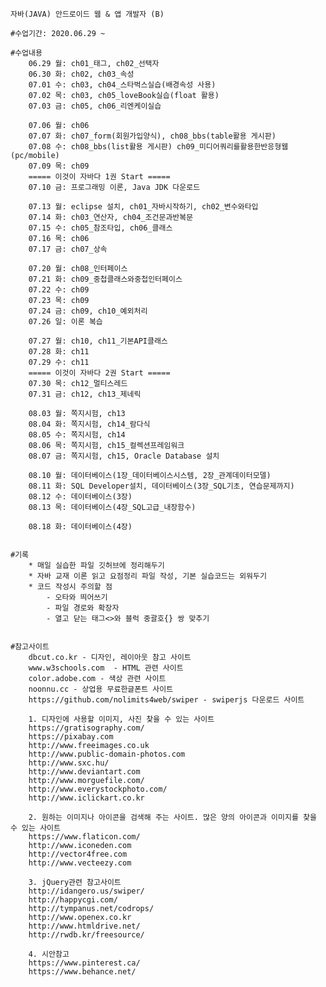 ﻿
	자바(JAVA) 안드로이드 웹 & 앱 개발자 (B)

	#수업기간: 2020.06.29 ~

	#수업내용
		06.29 월: ch01_태그, ch02_선택자
		06.30 화: ch02, ch03_속성
		07.01 수: ch03, ch04_스타벅스실습(배경속성 사용)
		07.02 목: ch03, ch05_loveBook실습(float 활용)
		07.03 금: ch05, ch06_리엔케이실습

		07.06 월: ch06
		07.07 화: ch07_form(회원가입양식), ch08_bbs(table활용 게시판)
		07.08 수: ch08_bbs(list활용 게시판) ch09_미디어쿼리를활용한반응형웹(pc/mobile)
		07.09 목: ch09
		===== 이것이 자바다 1권 Start =====
		07.10 금: 프로그래밍 이론, Java JDK 다운로드

		07.13 월: eclipse 설치, ch01_자바시작하기, ch02_변수와타입
		07.14 화: ch03_연산자, ch04_조건문과반복문
		07.15 수: ch05_참조타입, ch06_클래스
		07.16 목: ch06
		07.17 금: ch07_상속

		07.20 월: ch08_인터페이스
		07.21 화: ch09_중첩클래스와중첩인터페이스
		07.22 수: ch09
		07.23 목: ch09
		07.24 금: ch09, ch10_예외처리
		07.26 일: 이론 복습

		07.27 월: ch10, ch11_기본API클래스
		07.28 화: ch11
		07.29 수: ch11
		===== 이것이 자바다 2권 Start =====
		07.30 목: ch12_멀티스레드
		07.31 금: ch12, ch13_제네릭

		08.03 월: 쪽지시험, ch13
		08.04 화: 쪽지시험, ch14_람다식
		08.05 수: 쪽지시험, ch14
		08.06 목: 쪽지시험, ch15_컬렉션프레임워크
		08.07 금: 쪽지시험, ch15, Oracle Database 설치

		08.10 월: 데이터베이스(1장_데이터베이스시스템, 2장_관계데이터모델)
		08.11 화: SQL Developer설치, 데이터베이스(3장_SQL기초, 연습문제까지)
		08.12 수: 데이터베이스(3장)
		08.13 목: 데이터베이스(4장_SQL고급_내장함수)

		08.18 화: 데이터베이스(4장)


	#기록
		* 매일 실습한 파일 깃허브에 정리해두기
		* 자바 교재 이론 읽고 요점정리 파일 작성, 기본 실습코드는 외워두기
		* 코드 작성시 주의할 점
			- 오타와 띄어쓰기
			- 파일 경로와 확장자
			- 열고 닫는 태그<>와 블럭 중괄호{} 쌍 맞추기


	#참고사이트
		dbcut.co.kr - 디자인, 레이아웃 참고 사이트
		www.w3schools.com  - HTML 관련 사이트
		color.adobe.com - 색상 관련 사이트
		noonnu.cc - 상업용 무료한글폰트 사이트
		https://github.com/nolimits4web/swiper - swiperjs 다운로드 사이트

		1. 디자인에 사용할 이미지, 사진 찾을 수 있는 사이트
		https://gratisography.com/
		https://pixabay.com
		http://www.freeimages.co.uk
		http://www.public-domain-photos.com
		http://www.sxc.hu/
		http://www.deviantart.com
		http://www.morguefile.com/
		http://www.everystockphoto.com/
		http://www.iclickart.co.kr

		2. 원하는 이미지나 아이콘을 검색해 주는 사이트. 많은 양의 아이콘과 이미지를 찾을 수 있는 사이트
		https://www.flaticon.com/
		http://www.iconeden.com
		http://vector4free.com
		http://www.vecteezy.com

		3. jQuery관련 참고사이트
		http://idangero.us/swiper/
		http://happycgi.com/
		http://tympanus.net/codrops/
		http://www.openex.co.kr
		http://www.htmldrive.net/
		http://rwdb.kr/freesource/

		4. 시안참고
		https://www.pinterest.ca/
		https://www.behance.net/
